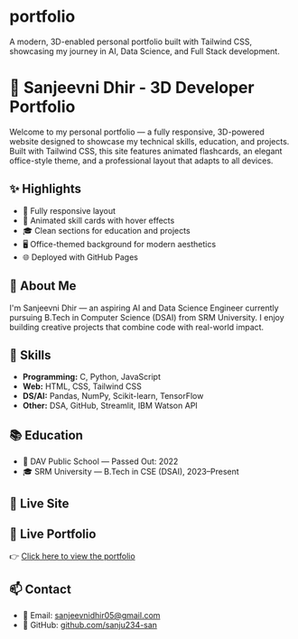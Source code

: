 # portfolio
A modern, 3D-enabled personal portfolio built with Tailwind CSS, showcasing my journey in AI, Data Science, and Full Stack development.
# 💼 Sanjeevni Dhir - 3D Developer Portfolio

Welcome to my personal portfolio — a fully responsive, 3D-powered website designed to showcase my technical skills, education, and projects. Built with Tailwind CSS, this site features animated flashcards, an elegant office-style theme, and a professional layout that adapts to all devices.

## ✨ Highlights
- 🚀 Fully responsive layout
- 🧠 Animated skill cards with hover effects
- 🎓 Clean sections for education and projects
- 🖥️ Office-themed background for modern aesthetics
- 🌐 Deployed with GitHub Pages

## 📘 About Me
I'm Sanjeevni Dhir — an aspiring AI and Data Science Engineer currently pursuing B.Tech in Computer Science (DSAI) from SRM University. I enjoy building creative projects that combine code with real-world impact.

## 🧠 Skills
- **Programming:** C, Python, JavaScript
- **Web:** HTML, CSS, Tailwind CSS
- **DS/AI:** Pandas, NumPy, Scikit-learn, TensorFlow
- **Other:** DSA, GitHub, Streamlit, IBM Watson API

## 📚 Education
- 🏫 DAV Public School — Passed Out: 2022
- 🎓 SRM University — B.Tech in CSE (DSAI), 2023–Present

## 🔗 Live Site
## 🚀 Live Portfolio

👉 [Click here to view the portfolio](https://sanju234-san.github.io/portfolio/)

## 📫 Contact
- 📧 Email: sanjeevnidhir05@gmail.com
- 🔗 GitHub: [github.com/sanju234-san](https://github.com/sanju234-san)

